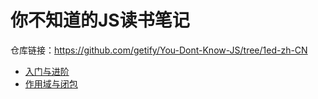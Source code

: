 # 你不知道的JS读书笔记

仓库链接：https://github.com/getify/You-Dont-Know-JS/tree/1ed-zh-CN

- [入门与进阶](https://github.com/MrZhang123/article-collection/blob/master/You-Dont-Know-JS/Up%26Going.md)
- [作用域与闭包](https://github.com/MrZhang123/article-collection/blob/master/You-Dont-Know-JS/Scope%26Closures.md)
